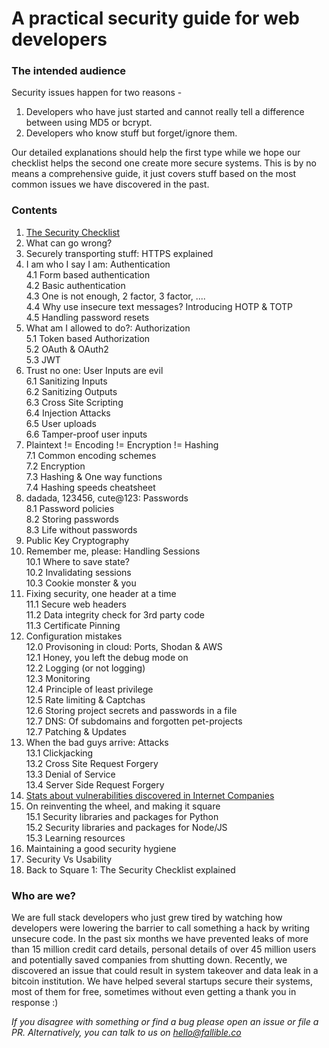 # A practical security guide for web developers

### The intended audience

Security issues happen for two reasons - 

1. Developers who have just started and cannot really tell a difference between using MD5 or bcrypt.
2. Developers who know stuff but forget/ignore them.

Our detailed explanations should help the first type while we hope our checklist helps the second one create more secure systems. This is by no means a comprehensive guide, it just covers stuff based on the most common issues we have discovered in the past.


### Contents

1. [The Security Checklist](security-checklist.md)
2. What can go wrong?
3. Securely transporting stuff: HTTPS explained
4. I am who I say I am: Authentication  
4.1 Form based authentication  
4.2 Basic authentication  
4.3 One is not enough, 2 factor, 3 factor, ....   
4.4 Why use insecure text messages? Introducing HOTP & TOTP   
4.5 Handling password resets
5. What am I allowed to do?: Authorization  
5.1 Token based Authorization  
5.2 OAuth & OAuth2  
5.3 JWT
6. Trust no one: User Inputs are evil  
6.1 Sanitizing Inputs  
6.2 Sanitizing Outputs  
6.3 Cross Site Scripting  
6.4 Injection Attacks  
6.5 User uploads  
6.6 Tamper-proof user inputs
7. Plaintext != Encoding != Encryption != Hashing  
7.1 Common encoding schemes  
7.2 Encryption  
7.3 Hashing & One way functions  
7.4 Hashing speeds cheatsheet
8. dadada, 123456, cute@123: Passwords  
8.1 Password policies  
8.2 Storing passwords  
8.3 Life without passwords
9. Public Key Cryptography
10. Remember me, please: Handling Sessions  
10.1 Where to save state?  
10.2 Invalidating sessions  
10.3 Cookie monster & you
11. Fixing security, one header at a time  
11.1 Secure web headers  
11.2 Data integrity check for 3rd party code  
11.3 Certificate Pinning
12. Configuration mistakes    
12.0 Provisoning in cloud: Ports, Shodan & AWS   
12.1 Honey, you left the debug mode on  
12.2 Logging (or not logging)  
12.3 Monitoring  
12.4 Principle of least privilege  
12.5 Rate limiting & Captchas  
12.6 Storing project secrets and passwords in a file    
12.7 DNS: Of subdomains and forgotten pet-projects  
12.7 Patching & Updates  
13. When the bad guys arrive: Attacks  
13.1 Clickjacking  
13.2 Cross Site Request Forgery  
13.3 Denial of Service  
13.4 Server Side Request Forgery
14. [Stats about vulnerabilities discovered in Internet Companies](vulnerabilities-stats.md)   
15. On reinventing the wheel, and making it square  
15.1 Security libraries and packages for Python  
15.2 Security libraries and packages for Node/JS  
15.3 Learning resources
16. Maintaining a good security hygiene
17. Security Vs Usability
18. Back to Square 1: The Security Checklist explained




### Who are we?

We are full stack developers who just grew tired by watching how developers were lowering the barrier to call something a hack by writing unsecure code. In the past six months we have prevented leaks of more than 15 million credit card details, personal details of over 45 million users and potentially saved companies from shutting down. Recently, we discovered an issue that could result in system takeover and data leak in a bitcoin institution. We have helped several startups secure their systems, most of them for free, sometimes without even getting a thank you in response :)


*If you disagree with something or find a bug please open an issue or file a PR. Alternatively, you can talk to us on hello@fallible.co*
